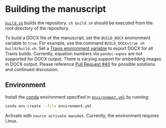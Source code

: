 # Building the manuscript

[`build.sh`](build.sh) builds the repository.
`sh build.sh` should be executed from the root directory of the repository.

To build a DOCX file of the manuscript, set the `BUILD_DOCX` environment variable to `true`.
For example, use the command `BUILD_DOCX=true sh build/build.sh`.
Set a [Travis environment variable](https://docs.travis-ci.com/user/environment-variables/#Defining-Variables-in-Repository-Settings) to export DOCX for all Travis builds.
Currently, equation numbers via `pandoc-eqnos` are not supported for DOCX output.
There is varying support for embedding images in DOCX output.
Please reference [Pull Request #40](https://github.com/greenelab/manubot-rootstock/pull/40) for possible solutions and continued discussion.

## Environment

Install the [conda](https://conda.io) environment specified in [`environment.yml`](environment.yml) by running:

```sh
conda env create --file environment.yml
```

Activate with `source activate manubot`.
Currently, the environment requires Linux.
